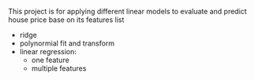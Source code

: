 This project is for applying different linear models to evaluate and predict house price base on its features list
- ridge
- polynormial fit and transform
- linear regression:
    - one feature
    - multiple features
